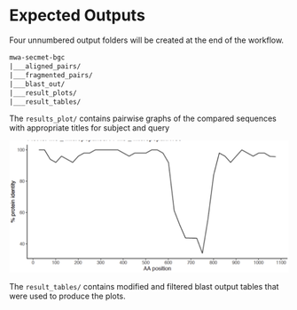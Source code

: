 # Expected Outputs

Four unnumbered output folders will be created at the end of the workflow.

```
mwa-secmet-bgc
|___aligned_pairs/
|___fragmented_pairs/
|___blast_out/
|___result_plots/
|___result_tables/
```

The `results_plot/` contains pairwise graphs of the compared sequences with appropriate titles for subject and query

![Example_plot](https://github.com/somakchowdhury/mwa-secmet-bgc/blob/master/docs/imgs/plot.png)


The `result_tables/` contains modified and filtered blast output tables that were used to produce the plots. 

